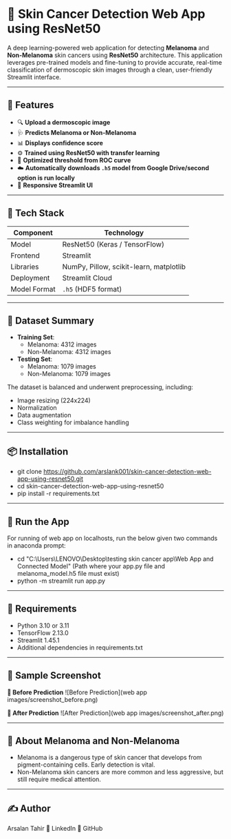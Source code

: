 # 🧠 Skin Cancer Detection Web App using ResNet50

A deep learning-powered web application for detecting **Melanoma** and **Non-Melanoma** skin cancers using **ResNet50** architecture. This application leverages pre-trained models and fine-tuning to provide accurate, real-time classification of dermoscopic skin images through a clean, user-friendly Streamlit interface.

---

## 📌 Features

- 🔍 **Upload a dermoscopic image**
- 🩺 **Predicts Melanoma or Non-Melanoma**
- 📊 **Displays confidence score**
- ⚙️ **Trained using ResNet50 with transfer learning**
- 🧪 **Optimized threshold from ROC curve**
- ☁️ **Automatically downloads `.h5` model from Google Drive/second option is run locally**
- 📱 **Responsive Streamlit UI**

---

## 🧰 Tech Stack

| Component       | Technology                |
|----------------|----------------------------|
| Model          | ResNet50 (Keras / TensorFlow) |
| Frontend       | Streamlit                  |
| Libraries      | NumPy, Pillow, scikit-learn, matplotlib |
| Deployment     | Streamlit Cloud            |
| Model Format   | `.h5` (HDF5 format)        |

---

## 🧬 Dataset Summary

- **Training Set**:
  - Melanoma: 4312 images
  - Non-Melanoma: 4312 images
- **Testing Set**:
  - Melanoma: 1079 images
  - Non-Melanoma: 1079 images

The dataset is balanced and underwent preprocessing, including:
- Image resizing (224x224)
- Normalization
- Data augmentation
- Class weighting for imbalance handling

---

## 📦 Installation

- git clone https://github.com/arslank001/skin-cancer-detection-web-app-using-resnet50.git
- cd skin-cancer-detection-web-app-using-resnet50
- pip install -r requirements.txt

---

## 🚀 Run the App
For running of web app on localhosts, run the below given two commands in anaconda prompt:
  - cd "C:\Users\LENOVO\Desktop\testing skin cancer app\Web App and Connected Model"     (Path where your app.py file and melanoma_model.h5 file must exist)
  - python -m streamlit run app.py

---

## 🧾 Requirements
- Python 3.10 or 3.11
- TensorFlow 2.13.0
- Streamlit 1.45.1
- Additional dependencies in requirements.txt

---

## 📸 Sample Screenshot
**🔹 Before Prediction**
![Before Prediction](web app images/screenshot_before.png)

**🔹 After Prediction**
![After Prediction](web app images/screenshot_after.png)

---

## 🙋 About Melanoma and Non-Melanoma
- Melanoma is a dangerous type of skin cancer that develops from pigment-containing cells. Early detection is vital.
- Non-Melanoma skin cancers are more common and less aggressive, but still require medical attention.

---

## ✍️ Author
Arsalan Tahir
🔗 LinkedIn
🐙 GitHub
